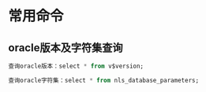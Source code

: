 # 常用命令



## oracle版本及字符集查询

```SQL
查询oracle版本：select * from v$version;

查询oracle字符集：select * from nls_database_parameters;
```

